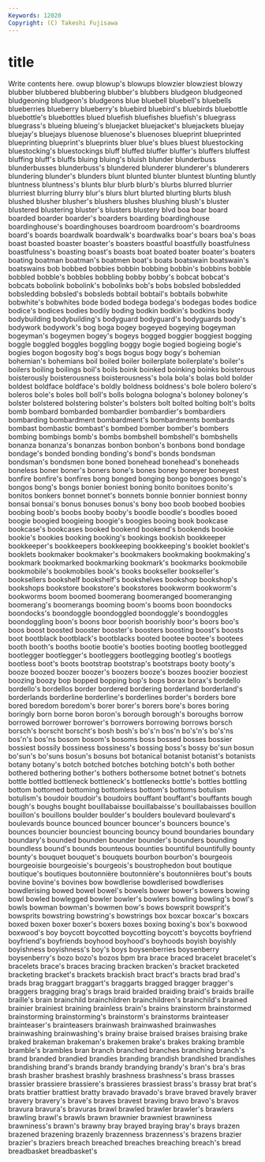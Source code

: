 ```yaml
---
Keywords: 12020 
Copyright: (C) Takeshi Fujisawa
---
```


# title

Write contents here.
owup blowup's blowups blowzier blowziest blowzy blubber blubbered
blubbering blubber's blubbers bludgeon bludgeoned bludgeoning bludgeon's bludgeons blue bluebell
bluebell's bluebells blueberries blueberry blueberry's bluebird bluebird's bluebirds bluebottle bluebottle's
bluebottles blued bluefish bluefishes bluefish's bluegrass bluegrass's blueing blueing's bluejacket
bluejacket's bluejackets bluejay bluejay's bluejays bluenose bluenose's bluenoses blueprint blueprinted
blueprinting blueprint's blueprints bluer blue's blues bluest bluestocking bluestocking's bluestockings
bluff bluffed bluffer bluffer's bluffers bluffest bluffing bluff's bluffs bluing
bluing's bluish blunder blunderbuss blunderbusses blunderbuss's blundered blunderer blunderer's blunderers
blundering blunder's blunders blunt blunted blunter bluntest blunting bluntly bluntness
bluntness's blunts blur blurb blurb's blurbs blurred blurrier blurriest blurring
blurry blur's blurs blurt blurted blurting blurts blush blushed blusher
blusher's blushers blushes blushing blush's bluster blustered blustering bluster's blusters
blustery blvd boa boar board boarded boarder boarder's boarders boarding
boardinghouse boardinghouse's boardinghouses boardroom boardroom's boardrooms board's boards boardwalk boardwalk's
boardwalks boar's boars boa's boas boast boasted boaster boaster's boasters
boastful boastfully boastfulness boastfulness's boasting boast's boasts boat boated boater
boater's boaters boating boatman boatman's boatmen boat's boats boatswain boatswain's
boatswains bob bobbed bobbies bobbin bobbing bobbin's bobbins bobble bobbled
bobble's bobbles bobbling bobby bobby's bobcat bobcat's bobcats bobolink bobolink's
bobolinks bob's bobs bobsled bobsledded bobsledding bobsled's bobsleds bobtail bobtail's
bobtails bobwhite bobwhite's bobwhites bode boded bodega bodega's bodegas bodes
bodice bodice's bodices bodies bodily boding bodkin bodkin's bodkins body
bodybuilding bodybuilding's bodyguard bodyguard's bodyguards body's bodywork bodywork's bog boga
bogey bogeyed bogeying bogeyman bogeyman's bogeymen bogey's bogeys bogged boggier
boggiest bogging boggle boggled boggles boggling boggy bogie bogied bogieing
bogie's bogies bogon bogosity bog's bogs bogus bogy bogy's bohemian
bohemian's bohemians boil boiled boiler boilerplate boilerplate's boiler's boilers boiling
boilings boil's boils boink boinked boinking boinks boisterous boisterously boisterousness
boisterousness's bola bola's bolas bold bolder boldest boldface boldface's boldly
boldness boldness's bole bolero bolero's boleros bole's boles boll boll's
bolls bologna bologna's boloney boloney's bolster bolstered bolstering bolster's bolsters
bolt bolted bolting bolt's bolts bomb bombard bombarded bombardier bombardier's
bombardiers bombarding bombardment bombardment's bombardments bombards bombast bombastic bombast's bombed
bomber bomber's bombers bombing bombings bomb's bombs bombshell bombshell's bombshells
bonanza bonanza's bonanzas bonbon bonbon's bonbons bond bondage bondage's bonded
bonding bonding's bond's bonds bondsman bondsman's bondsmen bone boned bonehead
bonehead's boneheads boneless boner boner's boners bone's bones boney boneyer
boneyest bonfire bonfire's bonfires bong bonged bonging bongo bongoes bongo's
bongos bong's bongs bonier boniest boning bonito bonitoes bonito's bonitos
bonkers bonnet bonnet's bonnets bonnie bonnier bonniest bonny bonsai bonsai's
bonus bonuses bonus's bony boo boob boobed boobies boobing boob's
boobs booby booby's boodle boodle's boodles booed boogie boogied boogieing
boogie's boogies booing book bookcase bookcase's bookcases booked bookend bookend's
bookends bookie bookie's bookies booking booking's bookings bookish bookkeeper bookkeeper's
bookkeepers bookkeeping bookkeeping's booklet booklet's booklets bookmaker bookmaker's bookmakers bookmaking
bookmaking's bookmark bookmarked bookmarking bookmark's bookmarks bookmobile bookmobile's bookmobiles book's
books bookseller bookseller's booksellers bookshelf bookshelf's bookshelves bookshop bookshop's bookshops
bookstore bookstore's bookstores bookworm bookworm's bookworms boom boomed boomerang boomeranged
boomeranging boomerang's boomerangs booming boom's booms boon boondocks boondocks's boondoggle
boondoggled boondoggle's boondoggles boondoggling boon's boons boor boorish boorishly boor's
boors boo's boos boost boosted booster booster's boosters boosting boost's
boosts boot bootblack bootblack's bootblacks booted bootee bootee's bootees booth
booth's booths bootie bootie's booties booting bootleg bootlegged bootlegger bootlegger's
bootleggers bootlegging bootleg's bootlegs bootless boot's boots bootstrap bootstrap's bootstraps
booty booty's booze boozed boozer boozer's boozers booze's boozes boozier
booziest boozing boozy bop bopped bopping bop's bops borax borax's
bordello bordello's bordellos border bordered bordering borderland borderland's borderlands borderline
borderline's borderlines border's borders bore bored boredom boredom's borer borer's
borers bore's bores boring boringly born borne boron boron's borough
borough's boroughs borrow borrowed borrower borrower's borrowers borrowing borrows borsch
borsch's borscht borscht's bosh bosh's bo's'n bos'n bo's'n's bo's'ns bos'n's
bos'ns bosom bosom's bosoms boss bossed bosses bossier bossiest bossily
bossiness bossiness's bossing boss's bossy bo'sun bosun bo'sun's bo'suns bosun's
bosuns bot botanical botanist botanist's botanists botany botany's botch botched
botches botching botch's both bother bothered bothering bother's bothers bothersome
botnet botnet's botnets bottle bottled bottleneck bottleneck's bottlenecks bottle's bottles
bottling bottom bottomed bottoming bottomless bottom's bottoms botulism botulism's boudoir
boudoir's boudoirs bouffant bouffant's bouffants bough bough's boughs bought bouillabaisse
bouillabaisse's bouillabaisses bouillon bouillon's bouillons boulder boulder's boulders boulevard boulevard's
boulevards bounce bounced bouncer bouncer's bouncers bounce's bounces bouncier bounciest
bouncing bouncy bound boundaries boundary boundary's bounded bounden bounder bounder's
bounders bounding boundless bound's bounds bounteous bounties bountiful bountifully bounty
bounty's bouquet bouquet's bouquets bourbon bourbon's bourgeois bourgeoisie bourgeoisie's bourgeois's
boustrophedon bout boutique boutique's boutiques boutonnière boutonnière's boutonnières bout's bouts
bovine bovine's bovines bow bowdlerise bowdlerised bowdlerises bowdlerising bowed bowel
bowel's bowels bower bower's bowers bowing bowl bowled bowlegged bowler
bowler's bowlers bowling bowling's bowl's bowls bowman bowman's bowmen bow's
bows bowsprit bowsprit's bowsprits bowstring bowstring's bowstrings box boxcar boxcar's
boxcars boxed boxen boxer boxer's boxers boxes boxing boxing's box's
boxwood boxwood's boy boycott boycotted boycotting boycott's boycotts boyfriend boyfriend's
boyfriends boyhood boyhood's boyhoods boyish boyishly boyishness boyishness's boy's boys
boysenberries boysenberry boysenberry's bozo bozo's bozos bpm bra brace braced
bracelet bracelet's bracelets brace's braces bracing bracken bracken's bracket bracketed
bracketing bracket's brackets brackish bract bract's bracts brad brad's brads
brag braggart braggart's braggarts bragged bragger bragger's braggers bragging brag's
brags braid braided braiding braid's braids braille braille's brain brainchild
brainchildren brainchildren's brainchild's brained brainier brainiest braining brainless brain's brains
brainstorm brainstormed brainstorming brainstorming's brainstorm's brainstorms brainteaser brainteaser's brainteasers brainwash
brainwashed brainwashes brainwashing brainwashing's brainy braise braised braises braising brake
braked brakeman brakeman's brakemen brake's brakes braking bramble bramble's brambles
bran branch branched branches branching branch's brand branded brandied brandies
branding brandish brandished brandishes brandishing brand's brands brandy brandying brandy's
bran's bra's bras brash brasher brashest brashly brashness brashness's brass
brasses brassier brassiere brassiere's brassieres brassiest brass's brassy brat brat's
brats brattier brattiest bratty bravado bravado's brave braved bravely braver
bravery bravery's brave's braves bravest braving bravo bravo's bravos bravura
bravura's bravuras brawl brawled brawler brawler's brawlers brawling brawl's brawls
brawn brawnier brawniest brawniness brawniness's brawn's brawny bray brayed braying
bray's brays brazen brazened brazening brazenly brazenness brazenness's brazens brazier
brazier's braziers breach breached breaches breaching breach's bread breadbasket breadbasket's
